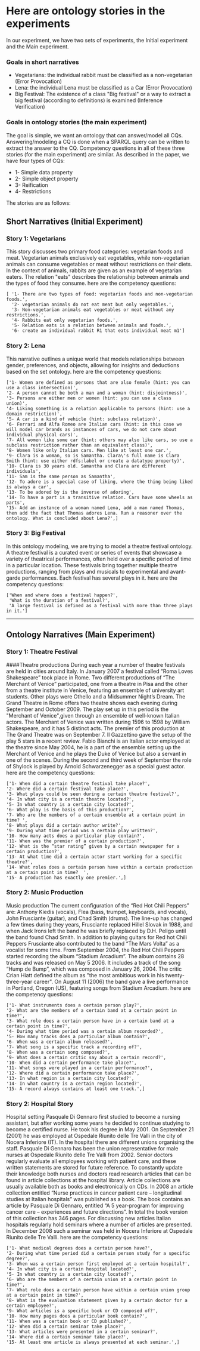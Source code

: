 # Here are ontology stories in the experiments
In our experiment, we have two sets of experiments, the Initial experiment and the Main experiment. 
### Goals in short narratives
 - Vegetarians: the individual rabbit must be classified as a non-vegetarian (Error Provocation)
 - Lena: the individual Lena must be classified as a Car (Error Provocation)
 - Big Festival: The existence of a class "Big festival" or a way to extract a big festival (according to definitions) is examined (Inference Verification)
### Goals in ontology stories (the main experiment)
The goal is simple, we want an ontology that can answer/model all CQs. Answering/modeling a CQ is done when a SPARQL query can be written to extract the answer to the CQ.
Competency questions in all of these three stories (for the main experiment) are similar. As described in the paper, we have four types of CQs: 
- 1- Simple data property 
- 2- Simple object property 
- 3- Reification 
- 4- Restrictions

The stories are as follows:

## Short Narratives (Initial Experiment)
### Story 1: Vegetarians
This story discusses two primary food categories: vegetarian foods and meat. Vegetarian animals exclusively eat vegetables, while non-vegetarian animals can consume vegetables or meat without restrictions on their diets. In the context of animals, rabbits are given as an example of vegetarian eaters. The relation "eats" describes the relationship between animals and the types of food they consume.
here are the competency questions:
```
[ '1- There are two types of food: vegetarian foods and non-vegetarian foods.',
  '2- vegetarian animals do not eat meat but only vegetables.',
  '3- Non-vegetarian animals eat vegetables or meat without any restrictions.',
  '4- Rabbits eat only vegetarian foods.',
  '5- Relation eats is a relation between animals and foods.',
  '6- create an individual rabbit R1 that eats individual meat m1']
```
### Story 2: Lena
This narrative outlines a unique world that models relationships between gender, preferences, and objects, allowing for insights and deductions based on the set ontology.
here are the competency questions:
```
['1- Women are defined as persons that are also female (hint: you can use a class intersection)',
'2- A person cannot be both a man and a woman (hint: disjointness)',
'3- Persons are either men or women (hint: you can use a class union)',
'4- Liking something is a relation applicable to persons (hint: use a domain restriction)',
'5- A car is a kind of vehicle (hint: subclass relation)',
'6- Ferrari and Alfa Romeo are Italian cars (hint: in this case we will model car brands as instances of cars, we do not care about individual physical cars)',
'7- All women like some car (hint: others may also like cars, so use a subclass restriction rather than an equivalent class)',
'8- Women like only Italian cars. Men like at least one car.',
'9- Clara is a woman, so is Samantha. Clara\'s full name is Clara Smith (hint: use either rdfs:label or create a datatype property)',
'10- Clara is 30 years old. Samantha and Clara are different individuals',
'11- Sam is the same person as Samantha',
'12- To adore is a special case of liking, where the thing being liked is always a car',
'13- To be adored by is the inverse of adoring',
'14- To have a part is a transitive relation. Cars have some wheels as parts',
'15- Add an instance of a woman named Lena, add a man named Thomas, then add the fact that Thomas adores Lena. Run a reasoner over the ontology. What is concluded about Lena?',]
```
### Story 3: Big Festival
In this ontology modeling, we are trying to model a theatre festival ontology. A theatre festival is a curated event or series of events that showcase a variety of theatrical performances, often held over a specific period of time in a particular location. These festivals bring together multiple theatre productions, ranging from plays and musicals to experimental and avant-garde performances. Each festival has several plays in it.
here are the competency questions:
```
['When and where does a festival happen?',
 'What is the duration of a festival?',
 'A large festival is defined as a festival with more than three plays in it.']
```
<hr>

## Ontology Narratives (Main Experiment)
### Story 1: Theatre Festival
####Theatre productions
During each year a number of theatre festivals are held in cities around Italy. In January 2007 a festival called “Roma Loves Shakespeare” took place in Rome. Two different productions of “The Merchant of Venice” participated, one from a theatre in Pisa and the other from a theatre institute in Venice, featuring an ensemble of university art students. Other plays were Othello and a Midsummer Night’s Dream.
The Grand Theatre in Rome offers two theatre shows each evening during September and October 2009. The play set up in this period is the "Merchant of Venice",given through an ensemble of well-known Italian actors. The Merchant of Venice was written during 1596 to 1598 by William Shakespeare, and it has 5 distinct acts. The premier of this production at The Grand Theatre was on September 7. Il Gazzettino gave the setup of the play 5 stars in a recent review.
Fabio Bianchi is an Italian actor employed at the theatre since May 2004, he is a part of the ensemble setting up the Merchant of Venice and he plays the Duke of Venice but also a servant in one of the scenes. During the second and third week of September the role of Shylock is played by Arnold Schwarzenegger as a special guest actor.
here are the competency questions:
```
['1- When did a certain theatre festival take place?',
'2- Where did a certain festival take place?',
'3- What plays could be seen during a certain theatre festival?',
'4- In what city is a certain theatre located?',
'5- In what country is a certain city located?',
'6- What play is the basis of this production?',
'7- Who are the members of a certain ensemble at a certain point in time? ',
'8- What plays did a certain author write?',
'9- During what time period was a certain play written?',
'10- How many acts does a particular play contain?',
'11- When was the premier of a certain production?',
'12- What is the “star rating” given by a certain newspaper for a certain production?',
'13- At what time did a certain actor start working for a specific theatre?',
'14- What roles does a certain person have within a certain production at a certain point in time?  ',
'15- A production has exactly one premier.',]
```
### Story 2: Music Production
Music production
The current configuration of the “Red Hot Chili Peppers” are: Anthony Kiedis (vocals), Flea (bass, trumpet, keyboards, and vocals), John Frusciante (guitar), and Chad Smith (drums).  The line-up has changed a few times during they years, Frusciante replaced Hillel Slovak in 1988, and when Jack Irons left the band he was briefly replaced by D.H. Peligo until the band found Chad Smith. In addition to playing guitars for Red hot Chili Peppers Frusciante also contributed to the band “The Mars Volta” as a vocalist for some time.
From September 2004, the Red Hot Chili Peppers started recording the album “Stadium Arcadium”. The album contains 28 tracks and was released on May 5 2006. It includes a track of the song “Hump de Bump”, which was composed in January 26, 2004.
The critic Crian Hiatt defined the album as "the most ambitious work in his twenty-three-year career". On August 11 (2006) the band gave a live performance in Portland, Oregon (US), featuring songs from Stadium Arcadium.
here are the competency questions:
```
['1- What instruments does a certain person play?',
'2- What are the members of a certain band at a certain point in time?',
'3- What role does a certain person have in a certain band at a certain point in time?',
'4- During what time period was a certain album recorded?',
'5- How many tracks does a particular album contain?',
'6- When was a certain album released?',
'7- What song is a specific track a recording of?',
'8- When was a certain song composed?',
'9- What does a certain critic say about a certain record?',
'10- When did a certain performance take place?',
'11- What songs were played in a certain performance?',
'12- Where did a certain performance take place?',
'13- In what region is a certain city located?',
'14- In what country is a certain region located?',
'15- A record always contains at least one track.',]
```
### Story 2: Hospital Story
Hospital setting
Pasquale Di Gennaro first studied to become a nursing assistant, but after working some years he decided to continue studying to become a certified nurse. He took his degree in May 2001. On September 21 (2001) he was employed at Ospedale Riunito delle Tre Valli in the city of Nocera Inferiore (IT). In the hospital there are different unions organising the staff. Pasquale Di Gennaro has been the union representative for male nurses at Ospedale Riunito delle Tre Valli from 2002. Senior doctors regularly evaluate all employees working with patient care, and these written statements are stored for future reference.
To constantly update their knowledge both nurses and doctors read research articles that can be found in article collections at the hospital library. Article collections are usually available both as books and electronically on CDs. In 2008 an article collection entitled “Nurse practices in cancer patient care – longitudinal studies at Italian hospitals” was published as a book. The book contains an article by Pasquale Di Gennaro, entitled “A 5 year-program for improving cancer care – experiences and future directions”. In total the book version of this collection has 346 pages. For discussing new articles Italian hospitals regularly hold seminars where a number of articles are presented. In December 2008 such a seminar was held in Nocera Inferiore at Ospedale Riunito delle Tre Valli.
here are the competency questions:
```
['1- What medical degrees does a certain person have?',
'2- During what time period did a certain person study for a specific degree?',
'3- When was a certain person first employed at a certain hospital?',
'4- In what city is a certain hospital located?',
'5- In what country is a certain city located?',
'6- Who are the members of a certain union at a certain point in time?',
'7- What role does a certain person have within a certain union group at a certain point in time?',
'8- What is the evaluation statement given by a certain doctor for a certain employee?',
'9- What articles is a specific book or CD composed of?',
'10- How many pages does a particular book contain?',
'11- When was a certain book or CD published?',
'12- When did a certain seminar take place?',
'13- What articles were presented in a certain seminar?',
'14- Where did a certain seminar take place?',
'15- At least one article is always presented at each seminar.',]
```
